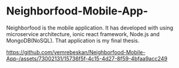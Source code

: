 # Neighborfood-Mobile-App-
Neighborfood is the mobile application. It has developed with using microservice architecture, ionic react framework, Node.js and MongoDB(NoSQL). That application is my final thesis.


https://github.com/yemrebeskan/Neighborfood-Mobile-App-/assets/73002131/15736f5f-4c15-4d27-8f59-4bfaa9acc249

